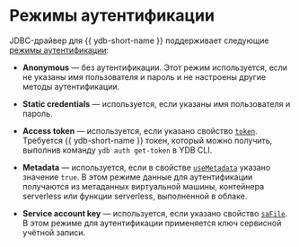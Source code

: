 # Режимы аутентификации

JDBC-драйвер для {{ ydb-short-name }} поддерживает следующие [режимы аутентификации](../../ydb-sdk/auth.md):

* **Anonymous** — без аутентификации. Этот режим используется, если не указаны имя пользователя и пароль и не настроены другие методы аутентификации.

* **Static credentials** — используется, если указаны имя пользователя и пароль.

* **Access token** — используется, если указано свойство [`token`](properties.md#token). Требуется {{ ydb-short-name }} токен, который можно получить, выполнив команду `ydb auth get-token` в YDB CLI.

* **Metadata** — используется, если в свойстве [`useMetadata`](properties.md#metadata) указано значение `true`. В этом режиме данные для аутентификации получаются из метаданных виртуальной машины, контейнера serverless или функции serverless, выполненной в облаке.

* **Service account key** — используется, если указано свойство [`saFile`](properties.md#saFile). В этом режиме для аутентификации применяется ключ сервисной учётной записи.